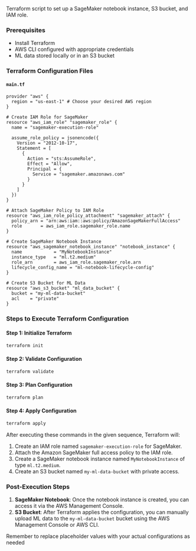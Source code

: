Terraform script to set up a SageMaker notebook instance, S3 bucket, and IAM role.

### Prerequisites
- Install Terraform
- AWS CLI configured with appropriate credentials
- ML data stored locally or in an S3 bucket

### Terraform Configuration Files

#### `main.tf`
```hcl
provider "aws" {
  region = "us-east-1" # Choose your desired AWS region
}

# Create IAM Role for SageMaker
resource "aws_iam_role" "sagemaker_role" {
  name = "sagemaker-execution-role"

  assume_role_policy = jsonencode({
    Version = "2012-10-17",
    Statement = [
      {
        Action = "sts:AssumeRole",
        Effect = "Allow",
        Principal = {
          Service = "sagemaker.amazonaws.com"
        }
      }
    ]
  })
}

# Attach SageMaker Policy to IAM Role
resource "aws_iam_role_policy_attachment" "sagemaker_attach" {
  policy_arn = "arn:aws:iam::aws:policy/AmazonSageMakerFullAccess"
  role       = aws_iam_role.sagemaker_role.name
}

# Create SageMaker Notebook Instance
resource "aws_sagemaker_notebook_instance" "notebook_instance" {
  name            = "MyNotebookInstance"
  instance_type   = "ml.t2.medium"
  role_arn        = aws_iam_role.sagemaker_role.arn
  lifecycle_config_name = "ml-notebook-lifecycle-config"
}

# Create S3 Bucket for ML Data
resource "aws_s3_bucket" "ml_data_bucket" {
  bucket = "my-ml-data-bucket"
  acl    = "private"
}
```

### Steps to Execute Terraform Configuration

#### Step 1: Initialize Terraform
```bash
terraform init
```

#### Step 2: Validate Configuration
```bash
terraform validate
```

#### Step 3: Plan Configuration
```bash
terraform plan
```

#### Step 4: Apply Configuration
```bash
terraform apply
```

After executing these commands in the given sequence, Terraform will:

1. Create an IAM role named `sagemaker-execution-role` for SageMaker.
2. Attach the Amazon SageMaker full access policy to the IAM role.
3. Create a SageMaker notebook instance named `MyNotebookInstance` of type `ml.t2.medium`.
4. Create an S3 bucket named `my-ml-data-bucket` with private access.

### Post-Execution Steps
1. **SageMaker Notebook**: Once the notebook instance is created, you can access it via the AWS Management Console.
2. **S3 Bucket**: After Terraform applies the configuration, you can manually upload ML data to the `my-ml-data-bucket` bucket using the AWS Management Console or AWS CLI.

Remember to replace placeholder values with your actual configurations as needed
